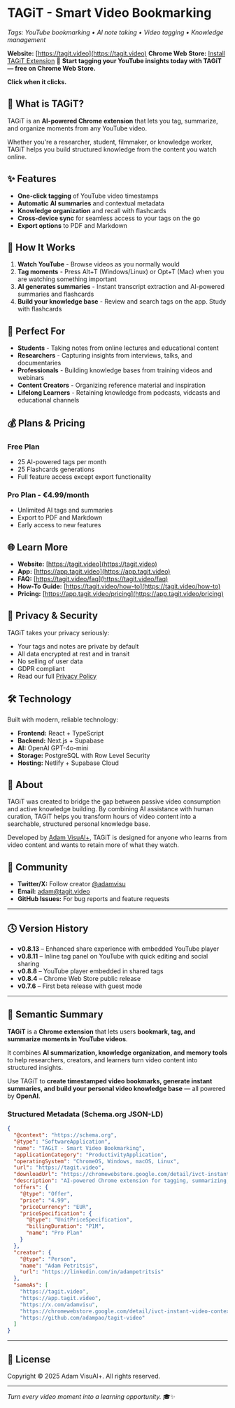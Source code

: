 # TAGiT - Smart Video Bookmarking
_Tags: YouTube bookmarking • AI note taking • Video tagging • Knowledge management_

**Website:** [https://tagit.video](https://tagit.video)
**Chrome Web Store:** [Install TAGiT Extension](https://chromewebstore.google.com/detail/tagit-video-bookmarking-a/bdicikdkiobadnneahpfpgmbgchppnfn)
🚀 **Start tagging your YouTube insights today with TAGiT — free on Chrome Web Store.**

**Click when it clicks.**

## 🧠 What is TAGiT?

TAGiT is an **AI-powered Chrome extension** that lets you tag, summarize, and organize moments from any YouTube video.

Whether you're a researcher, student, filmmaker, or knowledge worker, TAGiT helps you build structured knowledge from the content you watch online.

## ✨ Features
- **One-click tagging** of YouTube video timestamps
- **Automatic AI summaries** and contextual metadata
- **Knowledge organization** and recall with flashcards
- **Cross-device sync** for seamless access to your tags on the go
- **Export options** to PDF and Markdown

## 🚀 How It Works

1. **Watch YouTube** - Browse videos as you normally would
2. **Tag moments** - Press Alt+T (Windows/Linux) or Opt+T (Mac) when you are watching something important
3. **AI generates summaries** - Instant transcript extraction and AI-powered summaries and flashcards
4. **Build your knowledge base** - Review and search tags on the app. Study with flashcards

## 🎯 Perfect For

- **Students** - Taking notes from online lectures and educational content
- **Researchers** - Capturing insights from interviews, talks, and documentaries
- **Professionals** - Building knowledge bases from training videos and webinars
- **Content Creators** - Organizing reference material and inspiration
- **Lifelong Learners** - Retaining knowledge from podcasts, vidcasts and educational channels

## 💰 Plans & Pricing

### Free Plan 
- 25 AI-powered tags per month
- 25 Flashcards generations
- Full feature access except export functionality

### Pro Plan - €4.99/month
- Unlimited AI tags and summaries
- Export to PDF and Markdown
- Early access to new features

## 🌐 Learn More

- **Website:** [https://tagit.video](https://tagit.video)
- **App:** [https://app.tagit.video](https://app.tagit.video)
- **FAQ:** [https://tagit.video/faq](https://tagit.video/faq)
- **How-To Guide:** [https://tagit.video/how-to](https://tagit.video/how-to)
- **Pricing:** [https://app.tagit.video/pricing](https://app.tagit.video/pricing)

## 🔐 Privacy & Security

TAGiT takes your privacy seriously:
- Your tags and notes are private by default
- All data encrypted at rest and in transit
- No selling of user data
- GDPR compliant
- Read our full [Privacy Policy](https://tagit.video/privacy)

## 🛠️ Technology

Built with modern, reliable technology:
- **Frontend:** React + TypeScript
- **Backend:** Next.js + Supabase
- **AI:** OpenAI GPT-4o-mini
- **Storage:** PostgreSQL with Row Level Security
- **Hosting:** Netlify + Supabase Cloud

## 📣 About

TAGiT was created to bridge the gap between passive video consumption and active knowledge building. By combining AI assistance with human curation, TAGiT helps you transform hours of video content into a searchable, structured personal knowledge base.

Developed by [Adam VisuAl+](https://linkedin.com/in/adampetritsis), TAGiT is designed for anyone who learns from video content and wants to retain more of what they watch.

## 🤝 Community

- **Twitter/X:** Follow creator [@adamvisu](https://x.com/adamvisu)
- **Email:** adam@tagit.video
- **GitHub Issues:** For bug reports and feature requests

---

## 🕓 Version History

- **v0.8.13** – Enhanced share experience with embedded YouTube player
- **v0.8.11** – Inline tag panel on YouTube with quick editing and social sharing
- **v0.8.8** – YouTube player embedded in shared tags
- **v0.8.4** – Chrome Web Store public release
- **v0.7.6** – First beta release with guest mode

---

## 🧩 Semantic Summary

**TAGiT** is a **Chrome extension** that lets users **bookmark, tag, and summarize moments in YouTube videos**.

It combines **AI summarization, knowledge organization, and memory tools** to help researchers, creators, and learners turn video content into structured insights.

Use TAGiT to **create timestamped video bookmarks, generate instant summaries, and build your personal video knowledge base** — all powered by **OpenAI**.

### Structured Metadata (Schema.org JSON-LD)

```json
{
  "@context": "https://schema.org",
  "@type": "SoftwareApplication",
  "name": "TAGiT - Smart Video Bookmarking",
  "applicationCategory": "ProductivityApplication",
  "operatingSystem": "ChromeOS, Windows, macOS, Linux",
  "url": "https://tagit.video",
  "downloadUrl": "https://chromewebstore.google.com/detail/ivct-instant-video-contex/bdicikdkiobadnneahpfpgmbgchppnfn",
  "description": "AI-powered Chrome extension for tagging, summarizing, and organizing YouTube video moments.",
  "offers": {
    "@type": "Offer",
    "price": "4.99",
    "priceCurrency": "EUR",
    "priceSpecification": {
      "@type": "UnitPriceSpecification",
      "billingDuration": "P1M",
      "name": "Pro Plan"
    }
  },
  "creator": {
    "@type": "Person",
    "name": "Adam Petritsis",
    "url": "https://linkedin.com/in/adampetritsis"
  },
  "sameAs": [
    "https://tagit.video",
    "https://app.tagit.video",
    "https://x.com/adamvisu",
    "https://chromewebstore.google.com/detail/ivct-instant-video-contex/bdicikdkiobadnneahpfpgmbgchppnfn",
    "https://github.com/adampao/tagit-video"
  ]
}
```

---

## 📄 License

Copyright © 2025 Adam VisuAl+. All rights reserved.

---

*Turn every video moment into a learning opportunity.* 🎓✨
